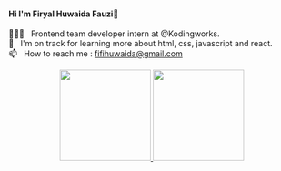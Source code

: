 
#### Hi I'm Firyal Huwaida Fauzi👋
👨🏼‍💻 &nbsp; Frontend team developer intern at @Kodingworks.\
🌱 &nbsp; I'm on track for learning more about html, css, javascript and react.\
📫 &nbsp; How to reach me : fifihuwaida@gmail.com

<!-- ### 🛠 &nbsp;Tech I Use
![Visual Studio Code](https://img.shields.io/badge/-Visual%20Studio%20Code-05122A?style=flat&logo=visual-studio-code&logoColor=007ACC)&nbsp;
 -->
<p/>
<!-- ### ⚙️ &nbsp;GitHub Analytics -->
<p align="center">
<a href="https://github.com/firyaldev">
  <img height="160em" src="https://github-readme-stats.vercel.app/api?username=firyaldev&show_icons=true&theme=algolia&include_all_commits=true&count_private=true" /> 
  <img height="160em" src="https://github-readme-stats-eight-theta.vercel.app/api/top-langs/?username=firyaldev&layout=compact&langs_count=8&theme=algolia" />
 </a>
 </p>

<!-- ### 🤝🏻 &nbsp;Connect with Me
<p>
<a href="https://linkedin.com/in/https://www.linkedin.com/in/firyal-huwaida-fauzi/">
  <img src="https://img.shields.io/badge/-Linkedin-0077B5?style=flat&logo=Linkedin&logoColor=white"/>
</a>
</p> -->
  
<!---
firyalhuwaida/firyalhuwaida is a ✨ special ✨ repository because its `README.md` (this file) appears on your GitHub profile.
You can click the Preview link to take a look at your changes.
--->
